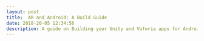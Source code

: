 ```yaml
---
layout: post
title:  AR and Android: A Build Guide
date: 2018-20-05 12:34:56
description: A guide on Building your Unity and Vuforia apps for Android!
---
```

